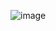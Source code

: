 ![image](https://user-images.githubusercontent.com/73113772/177143964-4dd1f6df-f3d4-457f-95cc-b14d5e9927d7.png)
